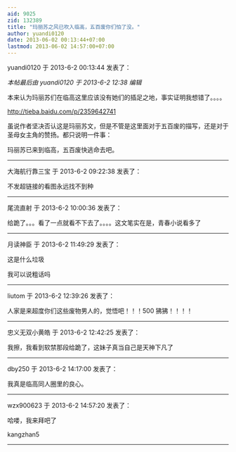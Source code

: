 ```yaml
---
aid: 9025
zid: 132389
title: "玛丽苏之风已吹入临高，五百废你们怕了没。"
author: yuandi0120
date: 2013-06-02 00:13:44+07:00
lastmod: 2013-06-02 14:57:00+07:00
---
```


yuandi0120 于 2013-6-2 00:13:44 发表了：

_本帖最后由 yuandi0120 于 2013-6-2 12:38 编辑_

本来认为玛丽苏们在临高这里应该没有她们的插足之地，事实证明我想错了。。。。

http://tieba.baidu.com/p/2359642741

虽说作者坚决否认这是玛丽苏文，但是不管是这里面对于五百废的描写，还是对于圣母女主角的赞扬。都只说明一件事：

玛丽苏已来到临高，五百废快逃命去吧。

---

大海航行靠三宝 于 2013-6-2 09:22:38 发表了：

不发超链接的看图永远找不到种

---

尾流直射 于 2013-6-2 10:00:36 发表了：

给跪了。。。看了一点就看不下去了。。。。这文笔实在是，青春小说看多了

---

月读神臣 于 2013-6-2 11:49:29 发表了：

这是什么垃圾

我可以说粗话吗

---

liutom 于 2013-6-2 12:39:26 发表了：

人家是来超度你们这些废物男人的，觉悟吧！！！500 狒狒！！！！

---

忠义无双小黄皓 于 2013-6-2 12:42:25 发表了：

我擦，我看到软禁那段给跪了，这妹子真当自己是天神下凡了

---

dby250 于 2013-6-2 14:17:00 发表了：

我真是临高同人圈里的良心。

---

wzx900623 于 2013-6-2 14:57:20 发表了：

哈喽，我来拜吧了

kangzhan5

---
